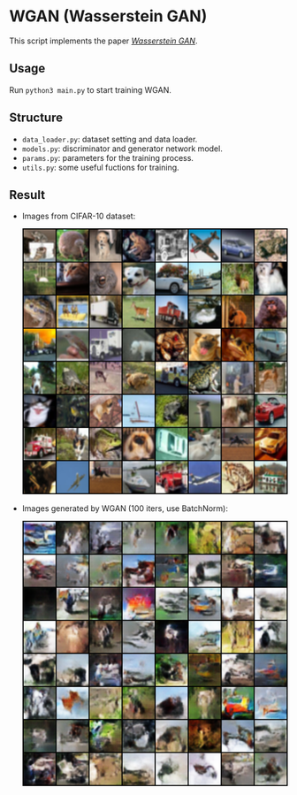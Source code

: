 # WGAN (Wasserstein GAN)

This script implements the paper *[Wasserstein GAN](https://arxiv.org/abs/1701.07875)*.

## Usage
Run `python3 main.py` to start training WGAN.

## Structure
- `data_loader.py`: dataset setting and data loader.
- `models.py`: discriminator and generator network model.
- `params.py`: parameters for the training process.
- `utils.py`: some useful fuctions for training.

## Result

- Images from CIFAR-10 dataset:

  ![WGAN-real_samples](../images/WGAN-real_samples.png)

- Images generated by WGAN (100 iters, use BatchNorm):

  ![WGAN-fake-100-686](../images/WGAN-fake-100-686.png)
